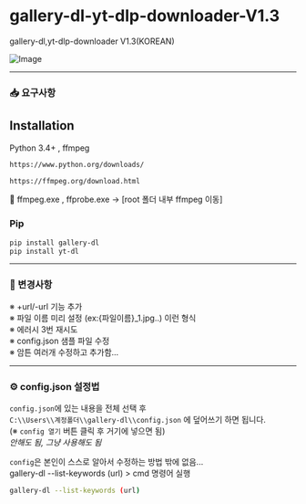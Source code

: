 # gallery-dl-yt-dlp-downloader-V1.3
gallery-dl,yt-dlp-downloader V1.3(KOREAN)

![Image](https://github.com/user-attachments/assets/6dd121af-1a3d-4dfa-b120-b2449e8ef236)

---

### 📥 요구사항

## Installation
Python 3.4+  , ffmpeg
```bash
https://www.python.org/downloads/
```
```bash
https://ffmpeg.org/download.html
```
📁 ffmpeg.exe , ffprobe.exe -> [root 폴더 내부 ffmpeg 이동]

### Pip
```bash
pip install gallery-dl
pip install yt-dl 
```
---

### 🔧 변경사항

※ +url/-url 기능 추가  
※ 파일 이름 미리 설정 (ex:{파일이름}_1.jpg..) 이런 형식  
※ 에러시 3번 재시도  
※ config.json 샘플 파일 수정  
※ 암튼 여러개 수정하고 추가함...

---

### ⚙️ config.json 설정법
`config.json`에 있는 내용을 전체 선택 후  
`C:\\Users\\계정폴더\\gallery-dl\\config.json` 에 덮어쓰기 하면 됩니다.  
(※ `config 열기` 버튼 클릭 후 거기에 넣으면 됨)  
*안해도 됨, 그냥 사용해도 됨*

`config`은 본인이 스스로 알아서 수정하는 방법 밖에 없음...  
gallery-dl --list-keywords (url) > cmd 명령어 실행

```bash
gallery-dl --list-keywords (url)
```
